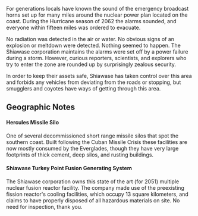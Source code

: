 For generations locals have known the sound of the emergency broadcast horns set up for many miles around the nuclear power plan located on the coast. During the Hurricane season of 2062 the alarms sounded, and everyone within fifteen miles was ordered to evacuate.  
  
No radiation was detected in the air or water. No obvious signs of an explosion or meltdown were detected. Nothing seemed to happen. The Shiawase corporation maintains the alarms were set off by a power failure during a storm. However, curious reporters, scientists, and explorers who try to enter the zone are rounded up by surprisingly zealous security.   
  
In order to keep their assets safe, Shiawase has taken control over this area and forbids any vehicles from deviating from the roads or stopping, but smugglers and coyotes have ways of getting through this area.

## Geographic Notes

#### Hercules Missile Silo

One of several decommissioned short range missile silos that spot the southern coast. Built following the Cuban Missile Crisis these facilities are now mostly consumed by the Everglades, though they have very large footprints of thick cement, deep silos, and rusting buildings.

#### Shiawase Turkey Point Fusion Generating System

The Shiawase corporation owns this state of the art (for 2051) multiple nuclear fusion reactor facility. The company made use of the preexisting fission reactor's cooling facilities, which occupy 13 square kilometers, and claims to have properly disposed of all hazardous materials on site. No need for inspection, thank you.